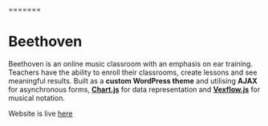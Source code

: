 
=======
# Beethoven
Beethoven is an online music classroom with an emphasis on ear training. Teachers have the ability to enroll their classrooms, create lessons and see meaningful results. 
Built as a __custom WordPress theme__ and utilising __AJAX__ for asynchronous forms, __[Chart.js](https://github.com/nnnick/Chart.js)__ for data representation and __[Vexflow.js](https://github.com/0xfe/vexflow)__ for musical notation.

Website is live [here](http://glennforrest.co.nz/beethoven)
